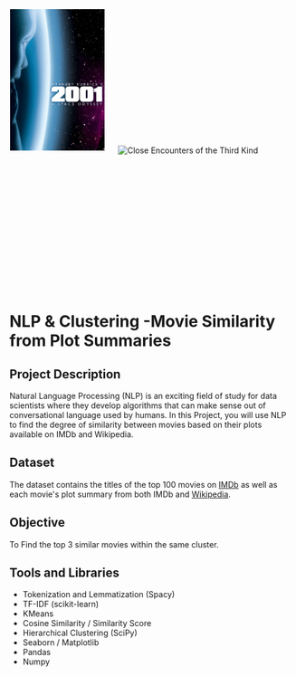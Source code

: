 <p><img style="margin:5px 20px 5px 1px; height: 250px; display: inline-block;" alt="2001: A Space Odyssey" src="./Images/movie1.jpg">
<img style="margin:5px 20px 5px 1px; height: 250px; display: inline-block;" alt="Close Encounters of the Third Kind" src="https://assets.datacamp.com/production/project_648/img/movie2.jpg"></p>

# NLP & Clustering -Movie Similarity from Plot Summaries

## Project Description

Natural Language Processing (NLP) is an exciting field of study for data scientists where they develop algorithms that can make sense out of conversational language used by humans. In this Project, you will use NLP to find the degree of similarity between movies based on their plots available on IMDb and Wikipedia.

## Dataset

The dataset contains the titles of the top 100 movies on [IMDb](https://www.imdb.com/) as well as each movie's plot summary from both IMDb and [Wikipedia](https://en.wikipedia.org/).

## Objective

To Find the top 3 similar movies within the same cluster.

## Tools and Libraries

- Tokenization and Lemmatization (Spacy)
- TF-IDF (scikit-learn)
- KMeans
- Cosine Similarity / Similarity Score
- Hierarchical Clustering (SciPy)
- Seaborn / Matplotlib
- Pandas
- Numpy